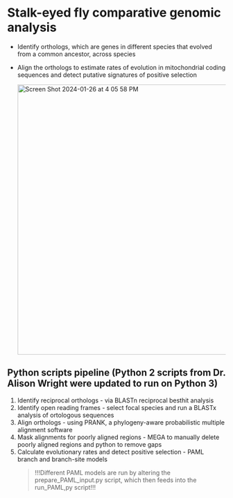 # **Stalk-eyed fly comparative genomic analysis** 

- Identify orthologs, which are genes in different species that evolved from a common ancestor, across species
- Align the orthologs to estimate rates of evolution in mitochondrial coding sequences and detect putative signatures of positive selection

    <img width="624" alt="Screen Shot 2024-01-26 at 4 05 58 PM" src="https://github.com/sylviemarie/Stalk-Eyed-Fly-Genomics/assets/116887272/769faf8b-bff1-44dc-b547-76531cf464ac">


## Python scripts pipeline (Python 2 scripts from Dr. Alison Wright were updated to run on Python 3)
1. Identify reciprocal orthologs - via BLASTn reciprocal besthit analysis
2. Identify open reading frames - select focal species and run a BLASTx analysis of ortologous sequences
3. Align orthologs - using PRANK, a phylogeny-aware probabilistic multiple alignment software 
4. Mask alignments for poorly aligned regions - MEGA to manually delete poorly aligned regions and python to remove gaps
5. Calculate evolutionary rates and detect positive selection - PAML branch and branch-site models
   > !!!Different PAML models are run by altering the prepare_PAML_input.py script, which then feeds into the run_PAML,py script!!!
